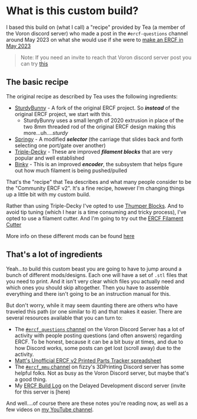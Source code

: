 # What is this custom build?

I based this build on (what I call) a "recipe" provided by Tea (a member of the Voron discord server) who made a post in the `#ercf-questions` channel around May 2023 on what she would use if she were to [make an ERCF in May 2023](https://discord.com/channels/460117602945990666/909743915475816458/1112241338554011759)

> Note: If you need an invite to reach that Voron discord server post you can try [this](https://discord.gg/voron)

## The basic recipe
The original recipe as described by Tea uses the following ingredients:

* [SturdyBunny](https://github.com/sneakytreesnake/SturdyBunnyProject) - A fork of the original ERCF project. So ***instead*** of the original ERCF project, we start with this.
    * SturdyBunny uses a small length of 2020 extrusion in place of the two 8mm threaded rod of the original ERCF design making this more...uh....*sturdy*
* [Springy](https://github.com/moggieuk/ERCF-Springy) - A modified ***selector*** (the carriage that slides back and forth selecting one port/gate over another)
* [Triple-Decky](https://github.com/gneu42/Triple-Decky) - These are improved ***filament blocks*** that are very popular and well established
* [Binky](https://github.com/mneuhaus/EnragedRabbitProject/blob/main/usermods/Binky/Readme.md) - This is an improved ***encoder***, the subsystem that helps figure out how much filament is being pushed/pulled

That's the "recipe" that Tea describes and what many people consider to be the "Community ERCF v2". It's a fine recipe, however I'm changing things up a little bit with my custom build.

Rather than using Triple-Decky I've opted to use [Thumper Blocks](https://github.com/kieraneglin/Thumper-Blocks). And to avoid tip tuning (which I hear is a time consuming and tricky process), I've opted to use a filament cutter. And I'm going to try out the [ERCF Filament Cutter](https://github.com/kevinakasam/ERCF_Filament_Cutter)

More info on these different mods can be found [here](./the-mods.md)

## That's a lot of ingredients

Yeah...to build this custom beast you are going to have to jump around a bunch of different mods/designs. Each one will have a set of `.stl` files that you need to print. And it isn't very clear which files you actually need and which ones you should skip altogether. Then you have to assemble everything and there isn't going to be an instruction manual for this. 

But don't worry, while it may seem daunting there are others who have traveled this path (or one similar to it) and that makes it easier. There are several resources available that you can turn to:

* The [`#ercf_questions` channel](https://discord.com/channels/460117602945990666/909743915475816458) on the Voron Discord Server has a lot of activity with people posting questions (and often answers) regarding ERCF. To be honest, because it can be a bit busy at times, and due to how Discord works, some posts can get lost (scroll away) due to the activity.
* [Matt's Unofficial ERCF v2 Printed Parts Tracker spreadsheet](https://docs.google.com/spreadsheets/d/1K2i_MtVuokYDMmjRRw3gyZF1DaFUahJZ2FlhEajCJtM/edit)
* The [`#ercf_mmu` channel](https://discord.com/channels/1102420774993793107/1165500835355176992) on fizzy's 3DPrinting Discord server has some helpful folks. Not as busy as the Voron Discord server, but maybe that's a good thing.
* My [ERCF Build Log](https://discord.com/channels/1085579502735872044/1170211560531177544/1170211560531177544) on the Delayed Development discord server (invite for this server is [here[](https://discord.gg/upRPU4vNSZ))

And well....of course there are these notes you're reading now, as well as a few videos on [my YouTube channel](https://www.youtube.com/channel/UC6pX9Il67lsxVa1CSkXlb0g).
